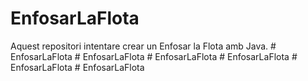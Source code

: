 # EnfosarLaFlota
Aquest repositori intentare crear un Enfosar la Flota amb Java.
#   E n f o s a r L a F l o t a  
 #   E n f o s a r L a F l o t a  
 #   E n f o s a r L a F l o t a  
 #   E n f o s a r L a F l o t a  
 #   E n f o s a r L a F l o t a  
 #   E n f o s a r L a F l o t a  
 